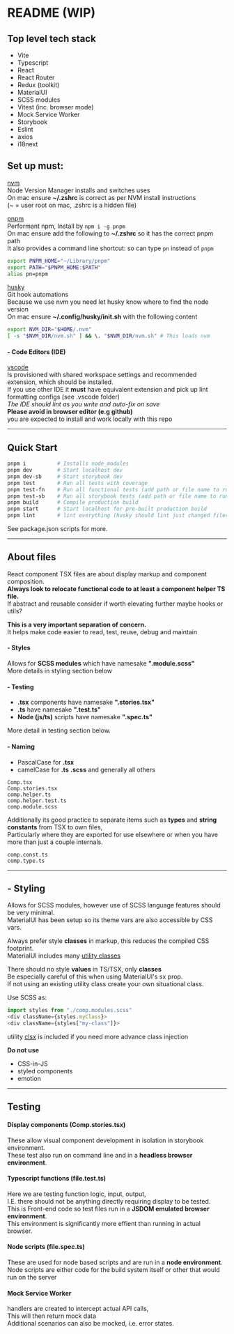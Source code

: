 # README (WIP)

## Top level tech stack

- Vite
- Typescript
- React
- React Router
- Redux (toolkit)
- MaterialUI
- SCSS modules
- Vitest (inc. browser mode)
- Mock Service Worker
- Storybook
- Eslint
- axios
- i18next

## Set up must:

[nvm](https://github.com/nvm-sh/nvm)  
Node Version Manager installs and switches uses  
On mac ensure **~/.zshrc** is correct as per NVM install instructions  
(~ = user root on mac, .zshrc is a hidden file)

[pnpm](https://pnpm.io)  
Performant npm, Install by `npm i -g pnpm`  
On mac ensure add the following to **~/.zshrc** so it has the correct pnpm path  
It also provides a command line shortcut: so can type `pn` instead of `pnpm`

```bash
export PNPM_HOME="~/Library/pnpm"
export PATH="$PNPM_HOME:$PATH"
alias pn=pnpm
```

[husky](https://typicode.github.io/husky/how-to.html#node-version-managers-and-guis)  
Git hook automations  
Because we use nvm you need let husky know where to find the node version  
On mac ensure **~/.config/husky/init.sh** with the following content

```bash
export NVM_DIR="$HOME/.nvm"
[ -s "$NVM_DIR/nvm.sh" ] && \. "$NVM_DIR/nvm.sh" # This loads nvm
```

#### - Code Editors (IDE)

[vscode](https://code.visualstudio.com/)  
Is provisioned with shared workspace settings and recommended extension, which should be installed.  
If you use other IDE it **must** have equivalent extension and pick up lint formatting configs (see .vscode folder)  
_The IDE should lint as you write and auto-fix on save_  
**Please avoid in browser editor (e.g github)**  
you are expected to install and work locally with this repo

---

## Quick Start

```bash
pnpm i          # Installs node_modules
pnpm dev        # Start localhost dev
pnpm dev-sb     # Start storybook dev
pnpm test       # Run all tests with coverage
pnpm test-fn    # Run all functional tests (add path or file name to run just one)
pnpm test-sb    # Run all storybook tests (add path or file name to run just one)
pnpm build      # Compile production build
pnpm start      # Start localhost for pre-built production build
pnpm lint       # lint everything (husky should lint just changed files on git commit)
```

See package.json scripts for more.

---

## About files

React component TSX files are about display markup and component composition.  
**Always look to relocate functional code to at least a component helper TS file.**  
If abstract and reusable consider if worth elevating further maybe hooks or utils?

**This is a very important separation of concern.**  
It helps make code easier to read, test, reuse, debug and maintain

#### - Styles

Allows for **SCSS modules** which have namesake **".module.scss"**  
More details in styling section below

#### - Testing

- **.tsx** components have namesake **".stories.tsx"**
- **.ts** have namesake **".test.ts"**
- **Node (js/ts)** scripts have namesake **".spec.ts"**

More detail in testing section below.

#### - Naming

- PascalCase for **.tsx**
- camelCase for **.ts** **.scss** and generally all others

```
Comp.tsx
Comp.stories.tsx
comp.helper.ts
comp.helper.test.ts
comp.module.scss
```

Additionally its good practice to separate items such as **types** and **string constants** from TSX to own files,  
Particularly where they are exported for use elsewhere or when you have more than just a couple internals.

```
comp.const.ts
comp.type.ts
```

---

## - Styling

Allows for SCSS modules, however use of SCSS language features should be very minimal.  
MaterialUI has been setup so its theme vars are also accessible by CSS vars.

Always prefer style **classes** in markup, this reduces the compiled CSS footprint.  
MaterialUI includes many [utility classes](https://mui.com/system/properties)

There should no style **values** in TS/TSX, only **classes**  
Be especially careful of this when using MaterialUI's sx prop.  
If not using an existing utility class create your own situational class.

Use SCSS as:

```ts
import styles from "./comp.modules.scss"
<div className={styles.myClass}>
<div className={styles["my-class"]}>
```

utility [clsx](https://github.com/lukeed/clsx) is included if you need more advance class injection

**Do not use**

- CSS-in-JS
- styled components
- emotion

---

## Testing

#### Display components (Comp.stories.tsx)

These allow visual component development in isolation in storybook environment.  
These test also run on command line and in a **headless browser environment**.

#### Typescript functions (file.test.ts)

Here we are testing function logic, input, output,  
I.E. there should not be anything directly requiring display to be tested.  
This is Front-end code so test files run in a **JSDOM emulated browser environment**.  
This environment is significantly more effient than running in actual browser.

#### Node scripts (file.spec.ts)

These are used for node based scripts and are run in a **node environment**.  
Node scripts are either code for the build system itself or other that would run on the server

#### Mock Service Worker

handlers are created to intercept actual API calls,  
This will then return mock data  
Additional scenarios can also be mocked, i.e. error states.
